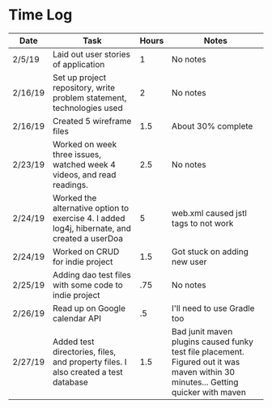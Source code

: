 # Time Log

| Date | Task | Hours | Notes|
|------|------|-------|------|
|2/5/19| Laid out user stories of application | 1 | No notes|
|2/16/19|Set up project repository, write problem statement, technologies used| 2 | No notes|
|2/16/19|Created 5 wireframe files | 1.5 | About 30% complete|
|2/23/19|Worked on week three issues, watched week 4 videos, and read readings.| 2.5 | No notes|
|2/24/19|Worked the alternative option to exercise 4.  I added log4j, hibernate, and created a userDoa| 5 | web.xml caused jstl tags to not work|
|2/24/19|Worked on CRUD for indie project | 1.5 | Got stuck on adding new user|
|2/25/19|Adding dao test files with some code to indie project| .75 | No notes|
|2/26/19|Read up on Google calendar API| .5 | I'll need to use Gradle too |
|2/27/19|Added test directories, files, and property files.  I also created a test database| 1.5| Bad junit maven plugins caused funky test file placement.  Figured out it was maven within 30 minutes... Getting quicker with maven|